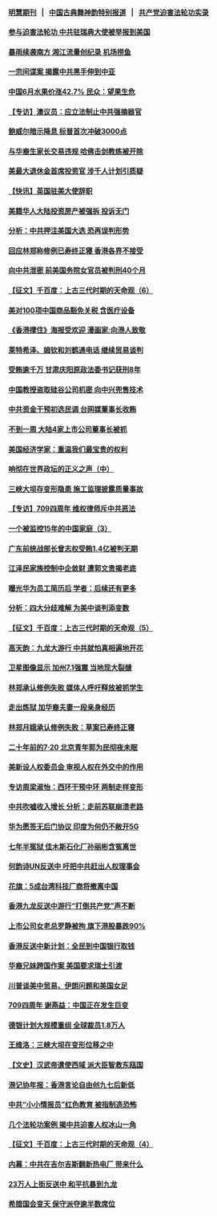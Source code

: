 #### [明慧期刊](https://github.com/gfw-breaker/mh-qikan) &nbsp;&nbsp;|&nbsp;&nbsp; [中国古典舞神韵特别报道](https://github.com/gfw-breaker/mh-news/blob/master/shenyun.md?t=07110335) &nbsp;&nbsp;|&nbsp;&nbsp; [共产党迫害法轮功实录](https://github.com/gfw-breaker/mh-news/blob/master/README.md?t=07110335)  

#### [参与迫害法轮功 中共驻瑞典大使被举报到美国](../pages/nf4514/n11376727.md?t=07110335) 

#### [暴雨续袭南方 湘江流量创纪录 机场捞鱼](../pages/nf4514/n11376642.md?t=07110335) 

#### [一宗间谍案 揭露中共黑手伸到中亚](../pages/nf4514/n11376477.md?t=07110335) 

#### [中国6月水果价涨42.7% 民众：望果生危](../pages/nf4514/n11376352.md?t=07110335) 

#### [【专访】澳议员：应立法制止中共强摘器官](../pages/nf4514/n11375732.md?t=07110335) 

#### [鲍威尔暗示降息 标普首次冲破3000点](../pages/nf4514/n11376549.md?t=07110335) 

#### [与华裔生家长交易违规 哈佛击剑教练被开除](../pages/nf4514/n11376272.md?t=07110335) 

#### [美最大退休金首席投资官 涉千人计划引质疑](../pages/nf4514/n11376171.md?t=07110335) 

#### [【快讯】英国驻美大使辞职](../pages/nf4514/n11376087.md?t=07110335) 

#### [美籍华人大陆投资房产被强拆 投诉无门](../pages/nf4514/n11375259.md?t=07110335) 

#### [分析：中共押注美国大选 恐再误判形势](../pages/nf4514/n11375207.md?t=07110335) 

#### [回应林郑称修例已寿终正寝 香港各界不接受](../pages/nf4514/n11375157.md?t=07110335) 

#### [向中共泄密 前美国务院女官员被判刑40个月](../pages/nf4514/n11374763.md?t=07110335) 

#### [【征文】千百度：上古三代时期的天命观（6）](../pages/nf4514/n11170820.md?t=07110335) 

#### [美对100项中国商品豁免关税 含医疗设备](../pages/nf4514/n11375134.md?t=07110335) 

#### [《香港撑住》海报受欢迎 漫画家:向港人致敬](../pages/nf4514/n11374800.md?t=07110335) 

#### [莱特希泽、姆钦和刘鹤通电话 继续贸易谈判](../pages/nf4514/n11374707.md?t=07110335) 

#### [受贿逾千万 甘肃庆阳原政法委书记获刑8年](../pages/nf4514/n11374770.md?t=07110335) 

#### [中国教授盗取硅谷公司机密 向中兴兜售技术](../pages/nf4514/n11374684.md?t=07110335) 

#### [中共资金干预初选民调 台网媒董事长收贿](../pages/nf4514/n11369890.md?t=07110335) 

#### [不到一周 大陆4家上市公司董事长被抓](../pages/nf4514/n11374372.md?t=07110335) 

#### [美国经济学家：重温我们最宝贵的权利](../pages/nf4514/n11374224.md?t=07110335) 

#### [响彻在世界政坛的正义之声（中）](../pages/nf4514/n11367520.md?t=07110335) 

#### [三峡大坝存变形隐患 施工监理披露质量事故](../pages/nf4514/n11374259.md?t=07110335) 

#### [【专访】709四周年 维权律师斥中共恶法](../pages/nf4514/n11372961.md?t=07110335) 

#### [一个被监控15年的中国家庭（3）](../pages/nf4514/n11365131.md?t=07110335) 

#### [广东前统战部长曾志权受贿1.4亿被判无期](../pages/nf4514/n11373678.md?t=07110335) 

#### [江泽民家族控制中企敛财 遭郭文贵揭老底](../pages/nf4514/n11372011.md?t=07110335) 

#### [曝光华为员工简历后 学者：后续还有更多](../pages/nf4514/n11373245.md?t=07110335) 

#### [分析：四大分歧难解 为美中谈判添变数](../pages/nf4514/n11372998.md?t=07110335) 

#### [【征文】千百度：上古三代时期的天命观（5）](../pages/nf4514/n11160959.md?t=07110335) 

#### [高天韵：九龙大游行 中共就怕真相遍地开花](../pages/nf4514/n11372655.md?t=07110335) 

#### [卫星图像显示 加州7.1强震 当地现大裂缝](../pages/nf4514/n11372933.md?t=07110335) 

#### [林郑承认修例失败 媒体人呼吁释放被抓学生](../pages/nf4514/n11373257.md?t=07110335) 

#### [走出炼狱 加华裔夫妻一段亲身经历](../pages/nf4514/n11372538.md?t=07110335) 

#### [林郑月娥承认修例失败：草案已寿终正寝](../pages/nf4514/n11372907.md?t=07110335) 

#### [二十年前的7·20 北京青年郭为民彻夜未眠](../pages/nf4514/n11354195.md?t=07110335) 

#### [美新设人权委员会 审视人权在外交中的作用](../pages/nf4514/n11372756.md?t=07110335) 

#### [专访周梁淑怡：西环干预中环 两制走样变形](../pages/nf4514/n11372846.md?t=07110335) 

#### [中共吹嘘收入增长 分析：走前苏联崩溃老路](../pages/nf4514/n11372660.md?t=07110335) 

#### [华为愿签无后门协议 印度为何仍不敞开5G](../pages/nf4514/n11372425.md?t=07110335) 

#### [七年半冤狱 佳木斯石化厂孙丽彬含冤离世](../pages/nf4514/n11372569.md?t=07110335) 

#### [何韵诗UN反送中 吁把中共赶出人权理事会](../pages/nf4514/n11372333.md?t=07110335) 

#### [花旗：5成台湾科技厂商将撤离中国](../pages/nf4514/n11372442.md?t=07110335) 

#### [香港九龙反送中游行“打倒共产党”声不断](../pages/nf4514/n11372172.md?t=07110335) 

#### [上市公司女老总罗静被拘 旗下港股暴跌90%](../pages/nf4514/n11372176.md?t=07110335) 

#### [香港反送中新计划：全民到中国银行取钱](../pages/nf4514/n11372291.md?t=07110335) 

#### [华裔兄妹跨国作案 美国要求瑞士引渡](../pages/nf4514/n11372061.md?t=07110335) 

#### [川普谈美中贸易、伊朗问题和美国女足](../pages/nf4514/n11371588.md?t=07110335) 

#### [709四周年 谢燕益：中国正在发生巨变](../pages/nf4514/n11370790.md?t=07110335) 

#### [德银计划大规模重组 全球裁员1.8万人](../pages/nf4514/n11371187.md?t=07110335) 

#### [王维洛：三峡大坝在变形位移之中](../pages/nf4514/n11371354.md?t=07110335) 

#### [【文史】汉武帝遣使西域 派大臣智救东瓯国](../pages/nf4514/n8155039.md?t=07110335) 

#### [港记协年报：香港言论自由创九七后新低](../pages/nf4514/n11370692.md?t=07110335) 

#### [中共“小小情报员”红色教育 被指制造恐怖](../pages/nf4514/n11370581.md?t=07110335) 

#### [几个法轮功案例 揭中共迫害人权冰山一角](../pages/nf4514/n11360892.md?t=07110335) 

#### [【征文】千百度：上古三代时期的天命观（4）](../pages/nf4514/n11147853.md?t=07110335) 

#### [内幕：中共在吉尔吉斯翻新热电厂 带来什么](../pages/nf4514/n11370560.md?t=07110335) 

#### [23万人上街反送中 和平抗暴到九龙](../pages/nf4514/n11370317.md?t=07110335) 

#### [希腊国会变天 保守派夺逾半数席位](../pages/nf4514/n11370413.md?t=07110335) 

